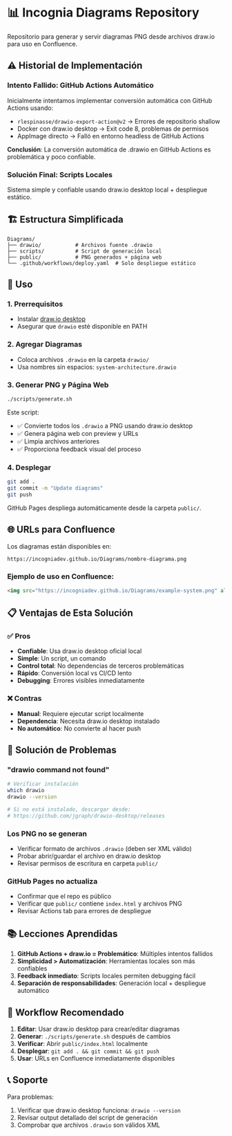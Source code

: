 # 📊 Incognia Diagrams Repository

Repositorio para generar y servir diagramas PNG desde archivos draw.io para uso en Confluence.

## ⚠️ Historial de Implementación

### Intento Fallido: GitHub Actions Automático
Inicialmente intentamos implementar conversión automática con GitHub Actions usando:
- `rlespinasse/drawio-export-action@v2` → Errores de repositorio shallow
- Docker con draw.io desktop → Exit code 8, problemas de permisos
- AppImage directo → Falló en entorno headless de GitHub Actions

**Conclusión**: La conversión automática de .drawio en GitHub Actions es problemática y poco confiable.

### Solución Final: Scripts Locales
Sistema simple y confiable usando draw.io desktop local + despliegue estático.

## 🏗️ Estructura Simplificada

```
Diagrams/
├── drawio/           # Archivos fuente .drawio
├── scripts/          # Script de generación local
├── public/           # PNG generados + página web
└── .github/workflows/deploy.yaml  # Solo despliegue estático
```

## 🚀 Uso

### 1. Prerrequisitos
- Instalar [draw.io desktop](https://github.com/jgraph/drawio-desktop/releases)
- Asegurar que `drawio` esté disponible en PATH

### 2. Agregar Diagramas
- Coloca archivos `.drawio` en la carpeta `drawio/`
- Usa nombres sin espacios: `system-architecture.drawio`

### 3. Generar PNG y Página Web
```bash
./scripts/generate.sh
```

Este script:
- ✅ Convierte todos los `.drawio` a PNG usando draw.io desktop
- ✅ Genera página web con preview y URLs
- ✅ Limpia archivos anteriores
- ✅ Proporciona feedback visual del proceso

### 4. Desplegar
```bash
git add .
git commit -m "Update diagrams"
git push
```

GitHub Pages despliega automáticamente desde la carpeta `public/`.

## 🌐 URLs para Confluence

Los diagramas están disponibles en:
```
https://incogniadev.github.io/Diagrams/nombre-diagrama.png
```

### Ejemplo de uso en Confluence:
```html
<img src="https://incogniadev.github.io/Diagrams/example-system.png" alt="System Architecture" />
```

## 📋 Ventajas de Esta Solución

### ✅ Pros
- **Confiable**: Usa draw.io desktop oficial local
- **Simple**: Un script, un comando
- **Control total**: No dependencias de terceros problemáticas
- **Rápido**: Conversión local vs CI/CD lento
- **Debugging**: Errores visibles inmediatamente

### ❌ Contras 
- **Manual**: Requiere ejecutar script localmente
- **Dependencia**: Necesita draw.io desktop instalado
- **No automático**: No convierte al hacer push

## 🔧 Solución de Problemas

### "drawio command not found"
```bash
# Verificar instalación
which drawio
drawio --version

# Si no está instalado, descargar desde:
# https://github.com/jgraph/drawio-desktop/releases
```

### Los PNG no se generan
- Verificar formato de archivos `.drawio` (deben ser XML válido)
- Probar abrir/guardar el archivo en draw.io desktop
- Revisar permisos de escritura en carpeta `public/`

### GitHub Pages no actualiza
- Confirmar que el repo es público
- Verificar que `public/` contiene `index.html` y archivos PNG
- Revisar Actions tab para errores de despliegue

## 📚 Lecciones Aprendidas

1. **GitHub Actions + draw.io = Problemático**: Múltiples intentos fallidos
2. **Simplicidad > Automatización**: Herramientas locales son más confiables
3. **Feedback inmediato**: Scripts locales permiten debugging fácil
4. **Separación de responsabilidades**: Generación local + despliegue automático

## 🚀 Workflow Recomendado

1. **Editar**: Usar draw.io desktop para crear/editar diagramas
2. **Generar**: `./scripts/generate.sh` después de cambios
3. **Verificar**: Abrir `public/index.html` localmente
4. **Desplegar**: `git add . && git commit && git push`
5. **Usar**: URLs en Confluence inmediatamente disponibles

## 📞 Soporte

Para problemas:
1. Verificar que draw.io desktop funciona: `drawio --version`
2. Revisar output detallado del script de generación
3. Comprobar que archivos `.drawio` son válidos XML